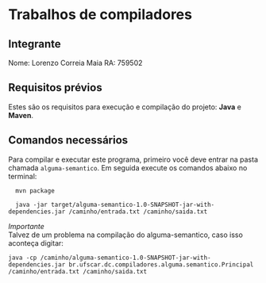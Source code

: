 # Trabalhos de compiladores



<div>

 ## Integrante
  
Nome: Lorenzo Correia Maia RA: 759502


</div>

## Requisitos prévios
Estes são os requisitos para execução e compilação do projeto: **Java** e **Maven**.

## Comandos necessários

Para compilar e executar este programa, primeiro você deve entrar na pasta chamada `alguma-semantico`. Em seguida execute os comandos abaixo no terminal:

```
  mvn package
```
```
  java -jar target/alguma-semantico-1.0-SNAPSHOT-jar-with-dependencies.jar /caminho/entrada.txt /caminho/saida.txt

```

*Importante* <br>
Talvez de um problema na compilação do alguma-semantico, caso isso aconteça digitar:
```
java -cp /caminho/alguma-semantico-1.0-SNAPSHOT-jar-with-dependencies.jar br.ufscar.dc.compiladores.alguma.semantico.Principal /caminho/entrada.txt /caminho/saida.txt
```